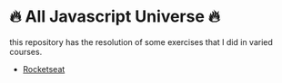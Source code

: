 # :fire: All Javascript Universe :fire:

this repository has the resolution of some exercises that I did in varied courses.

- [Rocketseat](rocketseat-starter)
